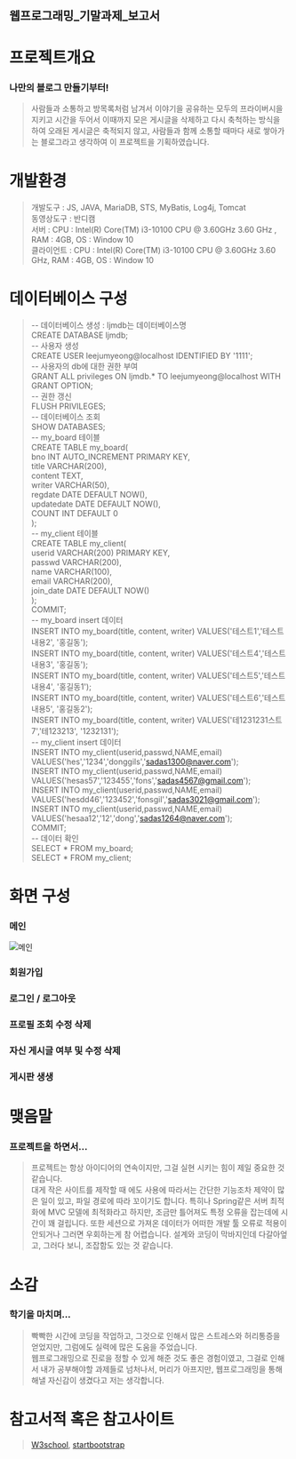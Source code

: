 ## 웹프로그래밍_기말과제_보고서
# 프로젝트개요 
### 나만의 블로그 만들기부터!   
> 사람들과 소통하고 방목록처럼 남겨서 이야기을 공유하는 모두의 프라이버시을 지키고 시간을 두어서 이때까지 모은 게시글을 삭제하고 다시 축척하는 방식을 하여
> 오래된 게시글은 축적되지 않고, 사람들과 함께 소통할 때마다 새로 쌓아가는 블로그라고 생각하여 이 프로젝트을 기획하였습니다.
# 개발환경
> 개발도구 : JS, JAVA, MariaDB, STS, MyBatis, Log4j, Tomcat   
> 동영상도구 : 반디캠   
> 서버 : CPU : Intel(R) Core(TM) i3-10100 CPU @ 3.60GHz 3.60 GHz , RAM : 4GB, OS : Window 10   
> 클라이언트 : CPU : Intel(R) Core(TM) i3-10100 CPU @ 3.60GHz 3.60 GHz, RAM : 4GB, OS : Window 10   

# 데이터베이스 구성
> -- 데이터베이스 생성 : ljmdb는 데이터베이스명   
> CREATE DATABASE ljmdb;   
> -- 사용자 생성   
> CREATE USER leejumyeong@localhost IDENTIFIED BY '1111';   
> -- 사용자의 db에 대한 권한 부여   
> GRANT ALL privileges ON ljmdb.* TO leejumyeong@localhost WITH GRANT OPTION;   
> -- 권한 갱신   
> FLUSH PRIVILEGES;   
> -- 데이터베이스 조회   
> SHOW DATABASES;   
> -- my_board 테이블   
> CREATE TABLE my_board(   
>	bno INT AUTO_INCREMENT PRIMARY KEY,   
>	title VARCHAR(200),   
>	content TEXT,   
>	writer VARCHAR(50),   
>	regdate DATE DEFAULT NOW(),   
>	updatedate DATE DEFAULT NOW(),   
>	COUNT INT DEFAULT 0   
> );   
> -- my_client 테이블   
> CREATE TABLE my_client(   
>	userid VARCHAR(200) PRIMARY KEY,   
>	passwd VARCHAR(200),   
>	name VARCHAR(100),   
>	email VARCHAR(200),   
>	join_date DATE DEFAULT NOW()   
> );   
> COMMIT;   
> -- my_board insert 데이터   
> INSERT INTO my_board(title, content, writer) VALUES('테스트1','테스트내용2', '홍길동');   
> INSERT INTO my_board(title, content, writer) VALUES('테스트4','테스트내용3', '홍길동');   
> INSERT INTO my_board(title, content, writer) VALUES('테스트5','테스트내용4', '홍길동1');   
> INSERT INTO my_board(title, content, writer) VALUES('테스트6','테스트내용5', '홍길동2');   
> INSERT INTO my_board(title, content, writer) VALUES('테1231231스트7','테123213', '1232131');   
> -- my_client insert 데이터   
> INSERT INTO my_client(userid,passwd,NAME,email) VALUES('hes','1234','donggils','sadas1300@naver.com');   
> INSERT INTO my_client(userid,passwd,NAME,email) VALUES('hesas57','123455','fons','sadas4567@gmail.com');   
> INSERT INTO my_client(userid,passwd,NAME,email) VALUES('hesdd46','123452','fonsgil','sadas3021@gmail.com');   
> INSERT INTO my_client(userid,passwd,NAME,email) VALUES('hesaa12','12','dong','sadas1264@naver.com');   
> COMMIT;   
> -- 데이터 확인   
> SELECT * FROM my_board;   
> SELECT * FROM my_client;   
# 화면 구성
### 메인
![메인](./index-main.png)
### 회원가입
### 로그인 / 로그아웃
### 프로필 조회 수정 삭제
### 자신 게시글 여부 및 수정 삭제
### 게시판 생생
# 맺음말
### 프로젝트을 하면서...
> 프로젝트는 항상 아이디어의 연속이지만, 그걸 실현 시키는 힘이 제일 중요한 것 같습니다.   
> 대게 작은 사이트를 제작할 때 에도 사용에 따라서는 간단한 기능조차 제약이 많은 일이 있고,
> 파일 경로에 따라 꼬이기도 합니다. 특히나 Spring같은 서버 최적화에 MVC 모델에 최적화라고 하지만,
> 조금만 틀어져도 특정 오류을 잡는데에 시간이 꽤 걸립니다. 또한 세션으로 가져온 데이터가 어떠한
> 개발 툴 오류로 적용이 안되거나 그러면 우회하는게 참 어렵습니다. 설계와 코딩이 막바지인데 다갈아엎고,
> 그러다 보니, 조잡함도 있는 것 같습니다.
# 소감
### 학기을 마치며...
> 빡빡한 시간에 코딩을 작업하고, 그것으로 인해서 많은 스트레스와 허리통증을 얻었지만,
> 그럼에도 실력에 많은 도움을 주었습니다.   
> 웹프로그래밍으로 진로을 정할 수 있게 해준 것도 좋은 경험이였고,
> 그걸로 인해서 내가 공부해야할 과제들로 넘처나서, 머리가 아프지만, 웹프로그래밍을 통해 해낼 자신감이
> 생겼다고 저는 생각합니다.
# 참고서적 혹은 참고사이트
> [W3school](https://www.w3schools.com/),
> [startbootstrap](https://startbootstrap.com/)
